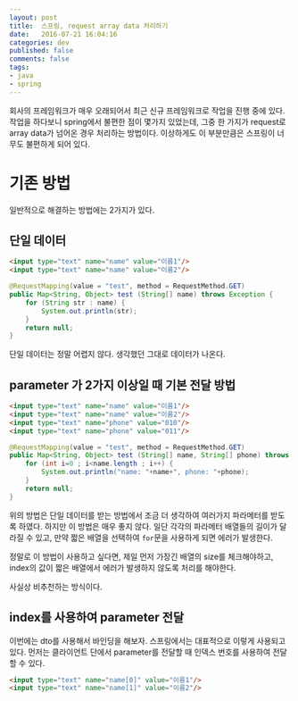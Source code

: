 ```yaml
---
layout: post
title:  스프링, request array data 처리하기
date:   2016-07-21 16:04:16
categories: dev
published: false
comments: false
tags: 
- java
- spring
---
```


회사의 프레임워크가 매우 오래되어서 최근 신규 프레임워크로 작업을 진행 중에 있다. 작업을 하다보니 spring에서 불편한 점이 몇가지 있었는데, 그중 한 가지가 request로 array data가 넘어온 경우 처리하는 방법이다. 이상하게도 이 부분만큼은 스프링이 너무도 불편하게 되어 있다.

# 기존 방법

일반적으로 해결하는 방법에는 2가지가 있다.

## 단일 데이터

```html
<input type="text" name="name" value="이름1"/>
<input type="text" name="name" value="이름2"/>
```

```java
@RequestMapping(value = "test", method = RequestMethod.GET)
public Map<String, Object> test (String[] name) throws Exception {
	for (String str : name) {
		System.out.println(str);
	}
	return null;
}
```

단일 데이터는 정말 어렵지 않다. 생각했던 그대로 데이터가 나온다.

## parameter 가 2가지 이상일 때 기본 전달 방법

```html
<input type="text" name="name" value="이름1"/>
<input type="text" name="name" value="이름2"/>
<input type="text" name="phone" value="010"/>
<input type="text" name="phone" value="011"/>
```

```java
@RequestMapping(value = "test", method = RequestMethod.GET)
public Map<String, Object> test (String[] name, String[] phone) throws Exception {
	for (int i=0 ; i<name.length ; i++) {
		System.out.println("name: "+name+", phone: "+phone);
	}
	return null;
}
```

위의 방법은 단일 데이터를 받는 방법에서 조금 더 생각하여 여러가지 파라메터를 받도록 하였다. 하지만 이 방법은 매우 좋지 않다. 일단 각각의 파라메터 배열들의 길이가 달라질 수 있고, 만약 짧은 배열을 선택하여 `for`문을 사용하게 되면 에러가 발생한다. 

정말로 이 방법이 사용하고 싶다면, 제일 먼저 가장긴 배열의 size를 체크해야하고, index의 값이 짧은 배열에서 에러가 발생하지 않도록 처리를 해야한다. 

사실상 비추천하는 방식이다.

## index를 사용하여 parameter 전달

이번에는 dto를 사용해서 바인딩을 해보자. 스프링에서는 대표적으로 이렇게 사용되고 있다. 먼저는 클라이언트 단에서 parameter를 전달할 때 인덱스 번호를 사용하여 전달 할 수 있다.

```html
<input type="text" name="name[0]" value="이름1"/>
<input type="text" name="name[1]" value="이름2"/>
```

```java

```


